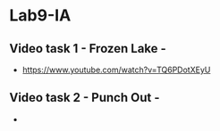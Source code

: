 # Lab9-IA
## Video task 1 - Frozen Lake -
- https://www.youtube.com/watch?v=TQ6PDotXEyU

## Video task 2 - Punch Out -
- 